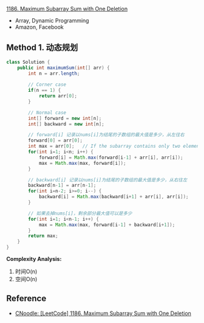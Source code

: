 [1186. Maximum Subarray Sum with One Deletion](https://leetcode.com/problems/maximum-subarray-sum-with-one-deletion/description/)

* Array, Dynamic Programming
* Amazon, Facebook


## Method 1. 动态规划
```java
class Solution {
    public int maximumSum(int[] arr) {
        int n = arr.length;
        
        // Corner case
        if(n == 1) {
            return arr[0];
        }

        // Normal case
        int[] forward = new int[n];
        int[] backward = new int[n];

        // forward[i] 记录以nums[i]为结尾的子数组的最大值是多少，从左往右
        forward[0] = arr[0];
        int max = arr[0];   // If the subarray contains only two elements
        for(int i=1; i<n; i++) {
            forward[i] = Math.max(forward[i-1] + arr[i], arr[i]);
            max = Math.max(max, forward[i]);
        }

        // backward[i] 记录以nums[i]为结尾的子数组的最大值是多少，从右往左
        backward[n-1] = arr[n-1];
        for(int i=n-2; i>=0; i--) {
            backward[i] = Math.max(backward[i+1] + arr[i], arr[i]);
        }

        // 如果去掉nums[i]，剩余部分最大值可以是多少
        for(int i=1; i<n-1; i++) {
            max = Math.max(max, forward[i-1] + backward[i+1]);
        }
        return max;
    }
}
```
**Complexity Analysis:**
1. 时间O(n)
2. 空间O(n)


## Reference
* [CNoodle: [LeetCode] 1186. Maximum Subarray Sum with One Deletion](https://www.cnblogs.com/cnoodle/p/17508635.html)
